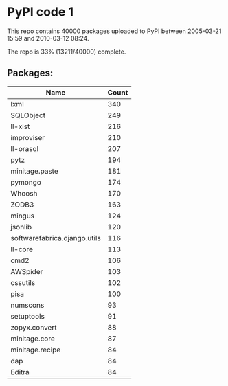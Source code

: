 # PyPI code 1

This repo contains 40000 packages uploaded to PyPI between 
2005-03-21 15:59 and 2010-03-12 08:24.

The repo is 33% (13211/40000) complete.

## Packages:

| Name  | Count |
| ----- | ----- |
| lxml | 340 |
| SQLObject | 249 |
| ll-xist | 216 |
| improviser | 210 |
| ll-orasql | 207 |
| pytz | 194 |
| minitage.paste | 181 |
| pymongo | 174 |
| Whoosh | 170 |
| ZODB3 | 163 |
| mingus | 124 |
| jsonlib | 120 |
| softwarefabrica.django.utils | 116 |
| ll-core | 113 |
| cmd2 | 106 |
| AWSpider | 103 |
| cssutils | 102 |
| pisa | 100 |
| numscons | 93 |
| setuptools | 91 |
| zopyx.convert | 88 |
| minitage.core | 87 |
| minitage.recipe | 84 |
| dap | 84 |
| Editra | 84 |


